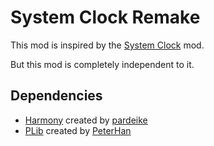 # System Clock Remake

This mod is inspired by the [System Clock](https://steamcommunity.com/sharedfiles/filedetails/?id=2013164217) mod.

But this mod is completely independent to it.

## Dependencies

- [Harmony](https://github.com/pardeike/Harmony) created by [pardeike](https://github.com/pardeike)
- [PLib](https://github.com/peterhaneve/ONIMods/tree/master/PLib) created by [PeterHan](https://github.com/peterhaneve)

